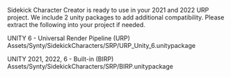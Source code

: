 Sidekick Character Creator is ready to use in your 2021 and 2022 URP project. 
We include 2 unity packages to add additional compatibility. Please extract the following into your project if needed.


UNITY 6 - Universal Render Pipeline (URP)
Assets/Synty/SidekickCharacters/SRP/URP_Unity_6.unitypackage


UNITY 2021, 2022, 6 - Built-in (BIRP)
Assets/Synty/SidekickCharacters/SRP/BIRP.unitypackage